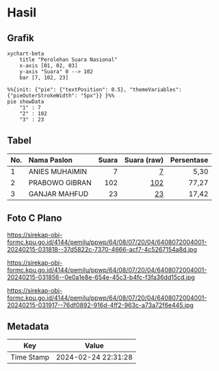 # Hasil

## Grafik

```mermaid
xychart-beta
    title "Perolehan Suara Nasional"
    x-axis [01, 02, 03]
    y-axis "Suara" 0 --> 102
    bar [7, 102, 23]
```

```mermaid
%%{init: {"pie": {"textPosition": 0.5}, "themeVariables": {"pieOuterStrokeWidth": "5px"}} }%%
pie showData
    "1" : 7
    "2" : 102
    "3" : 23
```

## Tabel

| No. | Nama Paslon    | Suara | Suara (raw) | Persentase |
|:--- |:-------------- | -----:| -----------:| ----------:|
| 1   | ANIES MUHAIMIN | 7     | [7][p-1]    | 5,30       |
| 2   | PRABOWO GIBRAN | 102   | [102][p-2]  | 77,27      |
| 3   | GANJAR MAHFUD  | 23    | [23][p-3]   | 17,42      |


[p-1]: https://github.com/gigit-pemilu/pemilu-2024/blob/main/pilpres/hitung-suara/sub/64-kalimantan-timur/sub/08-kutai-timur/sub/07-telen/sub/2004-long-segar/sub/001-tps/sub/paslon-1.txt
[p-2]: https://github.com/gigit-pemilu/pemilu-2024/blob/main/pilpres/hitung-suara/sub/64-kalimantan-timur/sub/08-kutai-timur/sub/07-telen/sub/2004-long-segar/sub/001-tps/sub/paslon-2.txt
[p-3]: https://github.com/gigit-pemilu/pemilu-2024/blob/main/pilpres/hitung-suara/sub/64-kalimantan-timur/sub/08-kutai-timur/sub/07-telen/sub/2004-long-segar/sub/001-tps/sub/paslon-3.txt

## Foto C Plano

https://sirekap-obj-formc.kpu.go.id/4144/pemilu/ppwp/64/08/07/20/04/6408072004001-20240215-031818--37d5822c-7370-4666-acf7-4c5267154a8d.jpg

https://sirekap-obj-formc.kpu.go.id/4144/pemilu/ppwp/64/08/07/20/04/6408072004001-20240215-031856--0e0a1e8e-654e-45c3-b4fc-f3fa36dd15cd.jpg

https://sirekap-obj-formc.kpu.go.id/4144/pemilu/ppwp/64/08/07/20/04/6408072004001-20240215-031917--76df0892-916d-4ff2-963c-a73a72f6e445.jpg


## Metadata

| Key        | Value               |
| ---------- | ------------------- |
| Time Stamp | 2024-02-24 22:31:28 |



